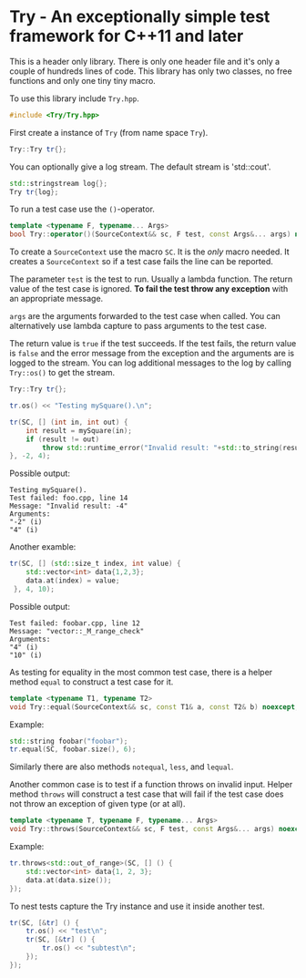 # Try - An exceptionally simple test framework for C++11 and later

This is a header only library. There is only one header file and it's only a
couple of hundreds lines of code. This library has only two classes, no free 
functions and only one tiny tiny macro.

To use this library include `Try.hpp`.

~~~c++
#include <Try/Try.hpp>
~~~

First create a instance of `Try` (from name space `Try`).

~~~c++
Try::Try tr{};
~~~

You can optionally give a log stream. The default stream is 'std::cout'.

~~~c++
std::stringstream log{};
Try tr{log};
~~~

To run a test case use the `()`-operator.

~~~c++
template <typename F, typename... Args>
bool Try::operator()(SourceContext&& sc, F test, const Args&... args) noexcept;
~~~

To create a `SourceContext` use the macro `SC`. It is the *only* macro needed.
It creates a `SourceContext` so if a test case fails the line can be reported.

The parameter `test` is the test to run. Usually a lambda function. The 
return value of the test case is ignored. **To fail the test throw any exception**
with an appropriate message. 

`args` are the arguments forwarded to the test case when called. You can 
alternatively use lambda capture to pass arguments to the test case.

The return value is `true` if the test succeeds. If the test fails, the return 
value is `false` and the error message from the exception and the arguments are 
is logged to the stream. You can log additional messages to the log by calling 
`Try::os()` to get the stream.

~~~c++
Try::Try tr{};

tr.os() << "Testing mySquare().\n";

tr(SC, [] (int in, int out) {
	int result = mySquare(in);
	if (result != out) 
		throw std::runtime_error("Invalid result: "+std::to_string(result));
}, -2, 4);
~~~

Possible output:

~~~console
Testing mySquare().
Test failed: foo.cpp, line 14
Message: "Invalid result: -4"
Arguments:
"-2" (i)
"4" (i)
~~~

Another examble:

~~~c++
tr(SC, [] (std::size_t index, int value) {
	std::vector<int> data{1,2,3};
	data.at(index) = value;
 }, 4, 10);
~~~

Possible output:

~~~console
Test failed: foobar.cpp, line 12
Message: "vector::_M_range_check"
Arguments:
"4" (i)
"10" (i)
~~~

As testing for equality in the most common test case, there is a helper method 
`equal` to construct a test case for it.

~~~c++
template <typename T1, typename T2>
void Try::equal(SourceContext&& sc, const T1& a, const T2& b) noexcept;
~~~

Example:

~~~c++
std::string foobar("foobar");
tr.equal(SC, foobar.size(), 6);
~~~

Similarly there are also methods `notequal`, `less`, and `lequal`.

Another common case is to test if a function throws on invalid input. Helper
method `throws` will construct a test case that will fail if the test case does 
not throw an exception of given type (or at all).

~~~c++
template <typename T, typename F, typename... Args>
void Try::throws(SourceContext&& sc, F test, const Args&... args) noexcept;
~~~

Example:

~~~c++
tr.throws<std::out_of_range>(SC, [] () {
	std::vector<int> data{1, 2, 3};
	data.at(data.size());
});
~~~

To nest tests capture the Try instance and use it inside another test.

~~~c++
tr(SC, [&tr] () {
	tr.os() << "test\n";
	tr(SC, [&tr] () {
		tr.os() << "subtest\n";
	});
});
~~~


